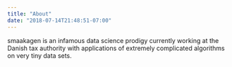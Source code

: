 ```yaml
---
title: "About"
date: "2018-07-14T21:48:51-07:00"
---
```


smaakagen is an infamous data science prodigy currently working at the 
Danish tax authority with applications of extremely complicated algorithms on
very tiny data sets. 